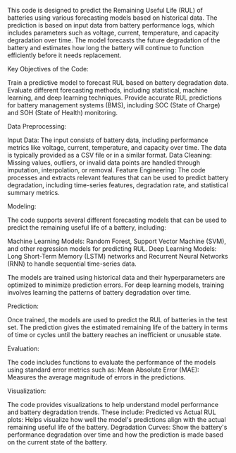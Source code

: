 This code is designed to predict the Remaining Useful Life (RUL) of batteries using various forecasting models based on historical data. The prediction is based on input data from battery performance logs, which includes parameters such as voltage, current, temperature, and capacity degradation over time. The model forecasts the future degradation of the battery and estimates how long the battery will continue to function efficiently before it needs replacement.

Key Objectives of the Code:

Train a predictive model to forecast RUL based on battery degradation data.
Evaluate different forecasting methods, including statistical, machine learning, and deep learning techniques.
Provide accurate RUL predictions for battery management systems (BMS), including SOC (State of Charge) and SOH (State of Health) monitoring.

Data Preprocessing:

Input Data: The input consists of battery data, including performance metrics like voltage, current, temperature, and capacity over time. The data is typically provided as a CSV file or in a similar format.
Data Cleaning: Missing values, outliers, or invalid data points are handled through imputation, interpolation, or removal.
Feature Engineering: The code processes and extracts relevant features that can be used to predict battery degradation, including time-series features, degradation rate, and statistical summary metrics.

Modeling:

The code supports several different forecasting models that can be used to predict the remaining useful life of a battery, including:

  Machine Learning Models: Random Forest, Support Vector Machine (SVM), and other regression models for predicting RUL.
  Deep Learning Models: Long Short-Term Memory (LSTM) networks and Recurrent Neural Networks (RNN) to handle sequential time-series data.
  
The models are trained using historical data and their hyperparameters are optimized to minimize prediction errors. For deep learning models, training involves learning the patterns of battery degradation over time.


Prediction:

Once trained, the models are used to predict the RUL of batteries in the test set.
The prediction gives the estimated remaining life of the battery in terms of time or cycles until the battery reaches an inefficient or unusable state.

Evaluation:

The code includes functions to evaluate the performance of the models using standard error metrics such as:
Mean Absolute Error (MAE): Measures the average magnitude of errors in the predictions.

Visualization:

The code provides visualizations to help understand model performance and battery degradation trends. These include:
Predicted vs Actual RUL plots: Helps visualize how well the model's predictions align with the actual remaining useful life of the battery.
Degradation Curves: Show the battery's performance degradation over time and how the prediction is made based on the current state of the battery.
